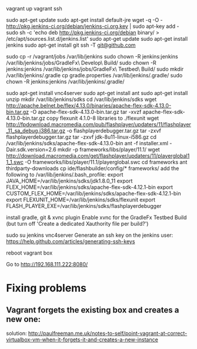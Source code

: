 vagrant up
vagrant ssh

sudo apt-get update
sudo apt-get install default-jre
wget -q -O - http://pkg.jenkins-ci.org/debian/jenkins-ci.org.key | sudo apt-key add -
sudo sh -c 'echo deb http://pkg.jenkins-ci.org/debian binary/ > /etc/apt/sources.list.d/jenkins.list'
sudo apt-get update
sudo apt-get install jenkins
sudo apt-get install git
ssh -T git@github.com

sudo cp -r /vagrant/jobs /var/lib/jenkins
sudo chown -R jenkins:jenkins /var/lib/jenkins/jobs/GradleFx\ Develop\ Build/
sudo chown -R jenkins:jenkins /var/lib/jenkins/jobs/GradleFx\ Testbed\ Build/
sudo mkdir /var/lib/jenkins/.gradle
cp gradle.properties /var/lib/jenkins/.gradle/
sudo chown -R jenkins:jenkins /var/lib/jenkins/.gradle/

sudo apt-get install vnc4server
sudo apt-get install ant
sudo apt-get install unzip
mkdir /var/lib/jenkins/sdks
cd /var/lib/jenkins/sdks
wget http://apache.belnet.be/flex/4.13.0/binaries/apache-flex-sdk-4.13.0-bin.tar.gz -O apache-flex-sdk-4.13.0-bin.tar.gz
tar -xvzf apache-flex-sdk-4.13.0-bin.tar.gz
copy flexunit 4.1.0-8 libraries to ./flexunit
wget http://fpdownload.macromedia.com/pub/flashplayer/updaters/11/flashplayer_11_sa_debug.i386.tar.gz -o flashplayerdebugger.tar.gz
tar -zxvf flashplayerdebugger.tar.gz
tar -zxvf jdk-8u11-linux-i586.gz
cd /var/lib/jenkins/sdks/apache-flex-sdk-4.13.0-bin
ant -f installer.xml -Dair.sdk.version=2.6
mkdir -p frameworks/libs/player/11.1/
wget http://download.macromedia.com/get/flashplayer/updaters/11/playerglobal11_1.swc -O frameworks/libs/player/11.1/playerglobal.swc
cd frameworks
ant thirdparty-downloads
cp ide/flashbuilder/config/* frameworks/
add the following to /var/lib/jenkins/.bash_profile:
	export JAVA_HOME=/var/lib/jenkins/sdks/jdk1.8.0_11
	export FLEX_HOME=/var/lib/jenkins/sdks/apache-flex-sdk-4.12.1-bin
	export CUSTOM_FLEX_HOME=/var/lib/jenkins/sdks/apache-flex-sdk-4.12.1-bin
	export FLEXUNIT_HOME=/var/lib/jenkins/sdks/flexunit
	export FLASH_PLAYER_EXE=/var/lib/jenkins/sdks/flashplayerdebugger

install gradle, git & xvnc plugin
Enable xvnc for the GradleFx Testbed Build (but turn off 'Create a dedicated Xauthority file per build?')

sudo su jenkins
vnc4server
Generate an ssh key on the jenkins user: https://help.github.com/articles/generating-ssh-keys

reboot vagrant box

Go to http://192.168.111.222:8080/



# Fixing problems

## Vagrant forgets the existing box and creates a new one:
solution: http://paulfreeman.me.uk/notes-to-self/point-vagrant-at-correct-virtualbox-vm-when-it-forgets-it-and-creates-a-new-instance